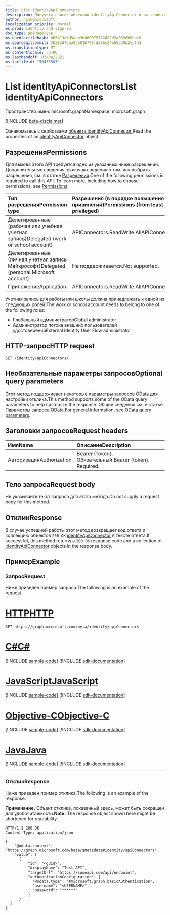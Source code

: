 ```yaml
---
title: List identityApiConnectors
description: Получить список объектов identityApiConnector и их свойств
author: nickgmicrosoft
localization_priority: Normal
ms.prod: identity-and-sign-in
doc_type: apiPageType
ms.openlocfilehash: 065413d8d5abb3bd60075f12882d2a0696b5aaf8
ms.sourcegitcommit: 3b583d7baa9ae81b796fd30bc24c65d26b2cdf43
ms.translationtype: MT
ms.contentlocale: ru-RU
ms.lasthandoff: 03/04/2021
ms.locfileid: "50435583"
---
```

# <a name="list-identityapiconnectors"></a><span data-ttu-id="29c5c-103">List identityApiConnectors</span><span class="sxs-lookup"><span data-stu-id="29c5c-103">List identityApiConnectors</span></span>

<span data-ttu-id="29c5c-104">Пространство имен: microsoft.graph</span><span class="sxs-lookup"><span data-stu-id="29c5c-104">Namespace: microsoft.graph</span></span>

[!INCLUDE [beta-disclaimer](../../includes/beta-disclaimer.md)]

<span data-ttu-id="29c5c-105">Ознакомьтесь с свойствами [объекта identityApiConnector.](../resources/identityapiconnector.md)</span><span class="sxs-lookup"><span data-stu-id="29c5c-105">Read the properties of an [identityApiConnector](../resources/identityapiconnector.md) object.</span></span>

## <a name="permissions"></a><span data-ttu-id="29c5c-106">Разрешения</span><span class="sxs-lookup"><span data-stu-id="29c5c-106">Permissions</span></span>

<span data-ttu-id="29c5c-p101">Для вызова этого API требуется одно из указанных ниже разрешений. Дополнительные сведения, включая сведения о том, как выбрать разрешения, см. в статье [Разрешения](/graph/permissions-reference).</span><span class="sxs-lookup"><span data-stu-id="29c5c-p101">One of the following permissions is required to call this API. To learn more, including how to choose permissions, see [Permissions](/graph/permissions-reference).</span></span>

| <span data-ttu-id="29c5c-109">Тип разрешения</span><span class="sxs-lookup"><span data-stu-id="29c5c-109">Permission type</span></span>                        | <span data-ttu-id="29c5c-110">Разрешения (в порядке повышения привилегий)</span><span class="sxs-lookup"><span data-stu-id="29c5c-110">Permissions (from least to most privileged)</span></span> |
| :------------------------------------- | :------------------------------------------ |
| <span data-ttu-id="29c5c-111">Делегированные (рабочая или учебная учетная запись)</span><span class="sxs-lookup"><span data-stu-id="29c5c-111">Delegated (work or school account)</span></span>     | <span data-ttu-id="29c5c-112">APIConnectors.ReadWrite.All</span><span class="sxs-lookup"><span data-stu-id="29c5c-112">APIConnectors.ReadWrite.All</span></span> |
| <span data-ttu-id="29c5c-113">Делегированные (личная учетная запись Майкрософт)</span><span class="sxs-lookup"><span data-stu-id="29c5c-113">Delegated (personal Microsoft account)</span></span> | <span data-ttu-id="29c5c-114">Не поддерживается.</span><span class="sxs-lookup"><span data-stu-id="29c5c-114">Not supported.</span></span>  |
| <span data-ttu-id="29c5c-115">Приложение</span><span class="sxs-lookup"><span data-stu-id="29c5c-115">Application</span></span>                            | <span data-ttu-id="29c5c-116">APIConnectors.ReadWrite.All</span><span class="sxs-lookup"><span data-stu-id="29c5c-116">APIConnectors.ReadWrite.All</span></span> |

<span data-ttu-id="29c5c-117">Учетная запись для работы или школы должна принадлежать к одной из следующих ролей:</span><span class="sxs-lookup"><span data-stu-id="29c5c-117">The work or school account needs to belong to one of the following roles:</span></span>

* <span data-ttu-id="29c5c-118">Глобальный администратор</span><span class="sxs-lookup"><span data-stu-id="29c5c-118">Global administrator</span></span>
* <span data-ttu-id="29c5c-119">Администратор потока внешних пользователей удостоверений</span><span class="sxs-lookup"><span data-stu-id="29c5c-119">External Identity User Flow administrator</span></span>

## <a name="http-request"></a><span data-ttu-id="29c5c-120">HTTP-запрос</span><span class="sxs-lookup"><span data-stu-id="29c5c-120">HTTP request</span></span>

<!-- {
  "blockType": "ignored"
}
-->
``` http
GET /identity/apiConnectors/
```

## <a name="optional-query-parameters"></a><span data-ttu-id="29c5c-121">Необязательные параметры запросов</span><span class="sxs-lookup"><span data-stu-id="29c5c-121">Optional query parameters</span></span>
<span data-ttu-id="29c5c-122">Этот метод поддерживает некоторые параметры запросов OData для настройки отклика.</span><span class="sxs-lookup"><span data-stu-id="29c5c-122">This method supports some of the OData query parameters to help customize the response.</span></span> <span data-ttu-id="29c5c-123">Общие сведения см. в статье [Параметры запроса OData](/graph/query-parameters).</span><span class="sxs-lookup"><span data-stu-id="29c5c-123">For general information, see [OData query parameters](/graph/query-parameters).</span></span>

## <a name="request-headers"></a><span data-ttu-id="29c5c-124">Заголовки запросов</span><span class="sxs-lookup"><span data-stu-id="29c5c-124">Request headers</span></span>
|<span data-ttu-id="29c5c-125">Имя</span><span class="sxs-lookup"><span data-stu-id="29c5c-125">Name</span></span>|<span data-ttu-id="29c5c-126">Описание</span><span class="sxs-lookup"><span data-stu-id="29c5c-126">Description</span></span>|
|:---|:---|
|<span data-ttu-id="29c5c-127">Авторизация</span><span class="sxs-lookup"><span data-stu-id="29c5c-127">Authorization</span></span>|<span data-ttu-id="29c5c-p103">Bearer {токен}. Обязательный.</span><span class="sxs-lookup"><span data-stu-id="29c5c-p103">Bearer {token}. Required.</span></span>|

## <a name="request-body"></a><span data-ttu-id="29c5c-130">Тело запроса</span><span class="sxs-lookup"><span data-stu-id="29c5c-130">Request body</span></span>
<span data-ttu-id="29c5c-131">Не указывайте текст запроса для этого метода.</span><span class="sxs-lookup"><span data-stu-id="29c5c-131">Do not supply a request body for this method.</span></span>

## <a name="response"></a><span data-ttu-id="29c5c-132">Отклик</span><span class="sxs-lookup"><span data-stu-id="29c5c-132">Response</span></span>

<span data-ttu-id="29c5c-133">В случае успешной работы этот метод возвращает код ответа и коллекцию объектов `200 OK` [identityApiConnector](../resources/identityapiconnector.md) в тексте ответа.</span><span class="sxs-lookup"><span data-stu-id="29c5c-133">If successful, this method returns a `200 OK` response code and a collection of [identityApiConnector](../resources/identityapiconnector.md) objects in the response body.</span></span>

## <a name="example"></a><span data-ttu-id="29c5c-134">Пример</span><span class="sxs-lookup"><span data-stu-id="29c5c-134">Example</span></span>

### <a name="request"></a><span data-ttu-id="29c5c-135">Запрос</span><span class="sxs-lookup"><span data-stu-id="29c5c-135">Request</span></span>

<span data-ttu-id="29c5c-136">Ниже приведен пример запроса.</span><span class="sxs-lookup"><span data-stu-id="29c5c-136">The following is an example of the request.</span></span>


# <a name="http"></a>[<span data-ttu-id="29c5c-137">HTTP</span><span class="sxs-lookup"><span data-stu-id="29c5c-137">HTTP</span></span>](#tab/http)
<!-- {
  "blockType": "request",
  "name": "list_identityApiConnectors"
}
-->

``` http
GET https://graph.microsoft.com/beta/identity/apiConnectors
```
# <a name="c"></a>[<span data-ttu-id="29c5c-138">C#</span><span class="sxs-lookup"><span data-stu-id="29c5c-138">C#</span></span>](#tab/csharp)
[!INCLUDE [sample-code](../includes/snippets/csharp/list-identityapiconnectors-csharp-snippets.md)]
[!INCLUDE [sdk-documentation](../includes/snippets/snippets-sdk-documentation-link.md)]

# <a name="javascript"></a>[<span data-ttu-id="29c5c-139">JavaScript</span><span class="sxs-lookup"><span data-stu-id="29c5c-139">JavaScript</span></span>](#tab/javascript)
[!INCLUDE [sample-code](../includes/snippets/javascript/list-identityapiconnectors-javascript-snippets.md)]
[!INCLUDE [sdk-documentation](../includes/snippets/snippets-sdk-documentation-link.md)]

# <a name="objective-c"></a>[<span data-ttu-id="29c5c-140">Objective-C</span><span class="sxs-lookup"><span data-stu-id="29c5c-140">Objective-C</span></span>](#tab/objc)
[!INCLUDE [sample-code](../includes/snippets/objc/list-identityapiconnectors-objc-snippets.md)]
[!INCLUDE [sdk-documentation](../includes/snippets/snippets-sdk-documentation-link.md)]

# <a name="java"></a>[<span data-ttu-id="29c5c-141">Java</span><span class="sxs-lookup"><span data-stu-id="29c5c-141">Java</span></span>](#tab/java)
[!INCLUDE [sample-code](../includes/snippets/java/list-identityapiconnectors-java-snippets.md)]
[!INCLUDE [sdk-documentation](../includes/snippets/snippets-sdk-documentation-link.md)]

---


### <a name="response"></a><span data-ttu-id="29c5c-142">Отклик</span><span class="sxs-lookup"><span data-stu-id="29c5c-142">Response</span></span>

<span data-ttu-id="29c5c-143">Ниже приведен пример отклика.</span><span class="sxs-lookup"><span data-stu-id="29c5c-143">The following is an example of the response.</span></span>

<span data-ttu-id="29c5c-144">**Примечание.** Объект отклика, показанный здесь, может быть сокращен для удобочитаемости.</span><span class="sxs-lookup"><span data-stu-id="29c5c-144">**Note:** The response object shown here might be shortened for readability.</span></span>
<!-- {
  "blockType": "response",
  "truncated": true,
  "@odata.type": "microsoft.graph.identityApiConnector",
  "isCollection": true
} -->

``` http
HTTP/1.1 200 OK
Content-Type: application/json

{
    "@odata.context": "https://graph.microsoft.com/beta/$metadata#identity/apiConnectors",
    "value": [
      {
          "id": "<guid>",
          "displayName": "Test API",
          "targetUrl": "https://someapi.com/api/endpoint",
          "authenticationConfiguration": {
            "@odata.type": "#microsoft.graph.basicAuthentication",
            "username": "<USERNAME>",
            "password": "******"
          }
      }
  ]
}
```
